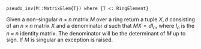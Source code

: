 ```
pseudo_inv(M::MatrixElem{T}) where {T <: RingElement}
```

Given a non-singular $n\times n$ matrix $M$ over a ring return a tuple $X, d$ consisting of an $n\times n$ matrix $X$ and a denominator $d$ such that $MX = dI_n$, where $I_n$ is the $n\times n$ identity matrix. The denominator will be the determinant of $M$ up to sign. If $M$ is singular an exception is raised.
